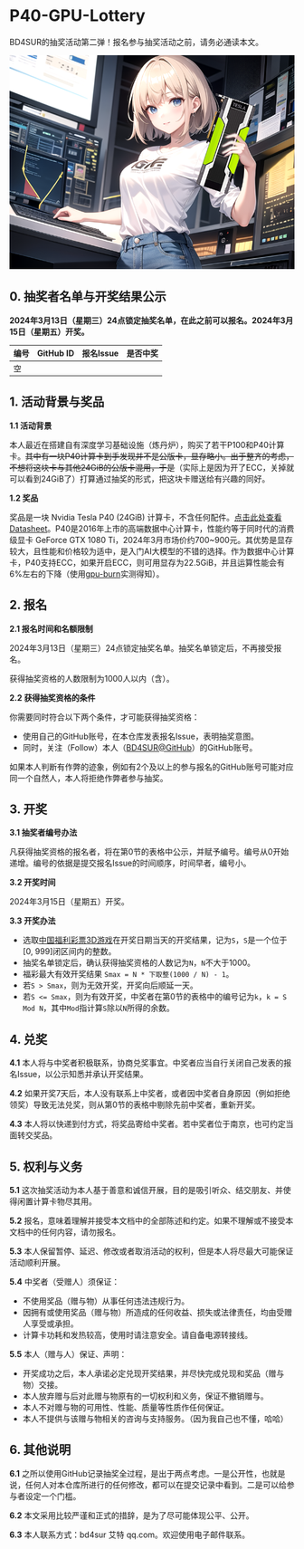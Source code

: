 # P40-GPU-Lottery

BD4SUR的抽奖活动第二弹！报名参与抽奖活动之前，请务必通读本文。

![ ](girl-holding-tesla.png)

## 0. 抽奖者名单与开奖结果公示

**2024年3月13日（星期三）24点锁定抽奖名单，在此之前可以报名。2024年3月15日（星期五）开奖。**

|编号|GitHub ID|报名Issue|是否中奖|
|---|---------|---------|-------|
|空|         |         |       |

## 1. 活动背景与奖品

**1.1 活动背景**

本人最近在搭建自有深度学习基础设施（炼丹炉），购买了若干P100和P40计算卡。<del>其中有一块P40计算卡到手发现并不是公版卡，显存略小。出于整齐的考虑，不想将这块卡与其他24GiB的公版卡混用，于是</del>（实际上是因为开了ECC，关掉就可以看到24GiB了）打算通过抽奖的形式，把这块卡赠送给有兴趣的同好。

**1.2 奖品**

奖品是一块 Nvidia Tesla P40 (24GiB) 计算卡，不含任何配件。[点击此处查看Datasheet](https://www.nvidia.com/content/dam/en-zz/Solutions/design-visualization/documents/nvidia-p40-datasheet.pdf)。P40是2016年上市的高端数据中心计算卡，性能约等于同时代的消费级显卡 GeForce GTX 1080 Ti，2024年3月市场价约700~900元。其优势是显存较大，且性能和价格较为适中，是入门AI大模型的不错的选择。作为数据中心计算卡，P40支持ECC，如果开启ECC，则可用显存为22.5GiB，并且运算性能会有6%左右的下降（使用[gpu-burn](https://github.com/wilicc/gpu-burn)实测得知）。

## 2. 报名

**2.1 报名时间和名额限制**

2024年3月13日（星期三）24点锁定抽奖名单。抽奖名单锁定后，不再接受报名。

获得抽奖资格的人数限制为1000人以内（含）。

**2.2 获得抽奖资格的条件**

你需要同时符合以下两个条件，才可能获得抽奖资格：

- 使用自己的GitHub账号，在本仓库发表报名Issue，表明抽奖意图。
- 同时，关注（Follow）本人（[BD4SUR@GitHub](https://github.com/BD4SUR)）的GitHub账号。

如果本人判断有作弊的迹象，例如有2个及以上的参与报名的GitHub账号可能对应同一个自然人，本人将拒绝作弊者参与抽奖。

## 3. 开奖

**3.1 抽奖者编号办法**

凡获得抽奖资格的报名者，将在第0节的表格中公示，并赋予编号。编号从0开始递增。编号的依据是提交报名Issue的时间顺序，时间早者，编号小。

**3.2 开奖时间**

2024年3月15日（星期五）开奖。

**3.3 开奖办法**

- 选取[中国福利彩票3D游戏](http://www.cwl.gov.cn/fcpz/yxjs/fc3d/)在开奖日期当天的开奖结果，记为`S`，`S`是一个位于[0, 999]闭区间内的整数。
- 抽奖名单锁定后，确认获得抽奖资格的人数记为`N`，`N`不大于1000。
- 福彩最大有效开奖结果 `Smax = N * 下取整(1000 / N) - 1`。
- 若`S > Smax`，则为无效开奖，开奖向后顺延一天。
- 若`S <= Smax`，则为有效开奖，中奖者在第0节的表格中的编号记为`k`，`k = S Mod N`，其中`Mod`指计算`S`除以`N`所得的余数。

## 4. 兑奖

**4.1** 本人将与中奖者积极联系，协商兑奖事宜。中奖者应当自行关闭自己发表的报名Issue，以公示知悉并承认开奖结果。

**4.2** 如果开奖7天后，本人没有联系上中奖者，或者因中奖者自身原因（例如拒绝领奖）导致无法兑奖，则从第0节的表格中剔除先前中奖者，重新开奖。

**4.3** 本人将以快递到付方式，将奖品寄给中奖者。若中奖者位于南京，也可约定当面转交奖品。

## 5. 权利与义务

**5.1** 这次抽奖活动为本人基于善意和诚信开展，目的是吸引听众、结交朋友、并使得闲置计算卡物尽其用。

**5.2** 报名，意味着理解并接受本文档中的全部陈述和约定。如果不理解或不接受本文档中的任何内容，请勿报名。

**5.3** 本人保留暂停、延迟、修改或者取消活动的权利，但是本人将尽最大可能保证活动顺利开展。

**5.4** 中奖者（受赠人）须保证：

- 不使用奖品（赠与物）从事任何违法违规行为。
- 因拥有或使用奖品（赠与物）所造成的任何收益、损失或法律责任，均由受赠人享受或承担。
- 计算卡功耗和发热较高，使用时请注意安全。请自备电源转接线。

**5.5** 本人（赠与人）保证、声明：

- 开奖成功之后，本人承诺必定兑现开奖结果，并尽快完成兑现和奖品（赠与物）交接。
- 本人放弃赠与后对此赠与物原有的一切权利和义务，保证不撤销赠与。
- 本人不对赠与物的可用性、性能、质量等性质作任何保证。
- 本人不提供与该赠与物相关的咨询与支持服务。（因为我自己也不懂，哈哈）

## 6. 其他说明

**6.1** 之所以使用GitHub记录抽奖全过程，是出于两点考虑。一是公开性，也就是说，任何人对本仓库所进行的任何修改，都可以在提交记录中看到。二是可以给参与者设定一个门槛。

**6.2** 本文采用比较严谨和正式的措辞，是为了尽可能体现公平、公开。

**6.3** 本人联系方式：bd4sur 艾特 qq.com。欢迎使用电子邮件联系。

